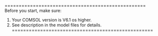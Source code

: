 ==================================================
Before you start, make sure:

1. Your COMSOL version is V6.1 os higher.
2. See description in the model files for details.
==================================================
